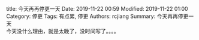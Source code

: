 title: 今天再再停更一天
Date: 2019-11-22 00:59
Modified: 2019-11-22 01:00
Category: 停更
Tags: 有点累, 停更
Authors: rcjiang
Summary: 今天再再停更一天  
今天没什么理由，就是太晚了，没时间写了。。。。